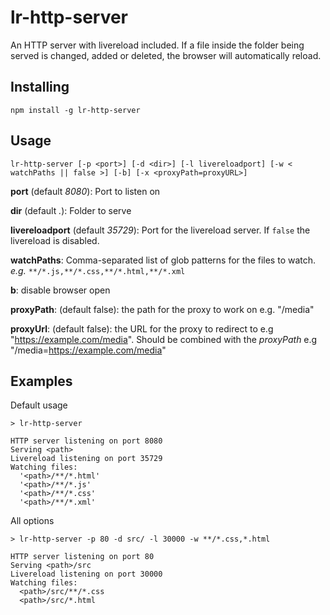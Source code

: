 # lr-http-server

An HTTP server with livereload included. If a file inside the folder being served is changed, added or deleted, the browser will automatically reload.


## Installing

    npm install -g lr-http-server

## Usage

    lr-http-server [-p <port>] [-d <dir>] [-l livereloadport] [-w < watchPaths || false >] [-b] [-x <proxyPath=proxyURL>]

**port** (default *8080*): Port to listen on

**dir** (default *.*): Folder to serve

**livereloadport** (default *35729*): Port for the livereload server. If `false` the livereload is disabled.

**watchPaths**: Comma-separated list of glob patterns for the files to watch. *e.g.* `**/*.js,**/*.css,**/*.html,**/*.xml`

**b**: disable browser open

**proxyPath**: (default false): the path for the proxy to work on e.g. "/media"

**proxyUrl**: (default false): the URL for the proxy to redirect to e.g "https://example.com/media". Should be combined with the *proxyPath* e.g "/media=https://example.com/media"

## Examples

Default usage

    > lr-http-server

    HTTP server listening on port 8080
    Serving <path>
    Livereload listening on port 35729
    Watching files:
      '<path>/**/*.html'
      '<path>/**/*.js'
      '<path>/**/*.css'
      '<path>/**/*.xml'

All options

    > lr-http-server -p 80 -d src/ -l 30000 -w **/*.css,*.html

    HTTP server listening on port 80
    Serving <path>/src
    Livereload listening on port 30000
    Watching files:
      <path>/src/**/*.css
      <path>/src/*.html


